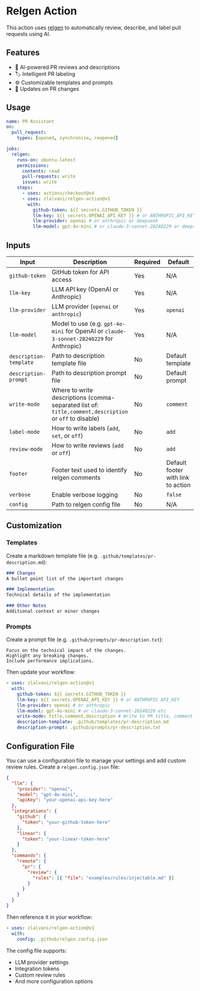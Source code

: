 # Relgen Action

This action uses [relgen](https://github.com/zlalvani/relgen) to automatically review, describe, and label pull requests using AI.

## Features

- 🤖 AI-powered PR reviews and descriptions
- 🏷️ Intelligent PR labeling
- ⚙️ Customizable templates and prompts
- 🔄 Updates on PR changes

## Usage

```yaml
name: PR Assistant
on:
  pull_request:
    types: [opened, synchronize, reopened]

jobs:
  relgen:
    runs-on: ubuntu-latest
    permissions:
      contents: read
      pull-requests: write
      issues: write
    steps:
      - uses: actions/checkout@v4
      - uses: zlalvani/relgen-action@v1
        with:
          github-token: ${{ secrets.GITHUB_TOKEN }}
          llm-key: ${{ secrets.OPENAI_API_KEY }} # or ANTHROPIC_API_KEY or DEEPSEEK_API_KEY
          llm-provider: openai # or anthropic or deepseek
          llm-model: gpt-4o-mini # or claude-3-sonnet-20240229 or deepseek-chat etc
```

## Inputs

| Input | Description | Required | Default |
|-------|-------------|----------|---------|
| `github-token` | GitHub token for API access | Yes | N/A |
| `llm-key` | LLM API key (OpenAI or Anthropic) | Yes | N/A |
| `llm-provider` | LLM provider (`openai` or `anthropic`) | Yes | `openai` |
| `llm-model` | Model to use (e.g. `gpt-4o-mini` for OpenAI or `claude-3-sonnet-20240229` for Anthropic) | Yes | N/A |
| `description-template` | Path to description template file | No | Default template |
| `description-prompt` | Path to description prompt file | No | Default prompt |
| `write-mode` | Where to write descriptions (comma-separated list of: `title,comment,description` or `off` to disable) | No | `comment` |
| `label-mode` | How to write labels (`add`, `set`, or `off`) | No | `add` |
| `review-mode` | How to write reviews (`add` or `off`) | No | `add` |
| `footer` | Footer text used to identify relgen comments | No | Default footer with link to action |
| `verbose` | Enable verbose logging | No | `false` |
| `config` | Path to relgen config file | No | N/A |

## Customization

### Templates

Create a markdown template file (e.g. `.github/templates/pr-description.md`):

```markdown
### Changes
A bullet point list of the important changes

### Implementation
Technical details of the implementation

### Other Notes
Additional context or minor changes
```

### Prompts

Create a prompt file (e.g. `.github/prompts/pr-description.txt`):

```
Focus on the technical impact of the changes.
Highlight any breaking changes.
Include performance implications.
```

Then update your workflow:

```yaml
- uses: zlalvani/relgen-action@v1
  with:
    github-token: ${{ secrets.GITHUB_TOKEN }}
    llm-key: ${{ secrets.OPENAI_API_KEY }} # or ANTHROPIC_API_KEY
    llm-provider: openai # or anthropic
    llm-model: gpt-4o-mini # or claude-3-sonnet-20240229 etc
    write-mode: title,comment,description # Write to PR title, comment and description
    description-template: .github/templates/pr-description.md
    description-prompt: .github/prompts/pr-description.txt
```

## Configuration File

You can use a configuration file to manage your settings and add custom review rules. Create a `relgen.config.json` file:

```json
{
  "llm": {
    "provider": "openai",
    "model": "gpt-4o-mini",
    "apiKey": "your-openai-api-key-here"
  },
  "integrations": {
    "github": {
      "token": "your-github-token-here"
    },
    "linear": {
      "token": "your-linear-token-here"
    }
  },
  "commands": {
    "remote": {
      "pr": {
        "review": {
          "rules": [{ "file": "examples/rules/injectable.md" }]
        }
      }
    }
  }
}
```

Then reference it in your workflow:

```yaml
- uses: zlalvani/relgen-action@v1
  with:
    config: .github/relgen.config.json
```

The config file supports:
- LLM provider settings
- Integration tokens
- Custom review rules
- And more configuration options
